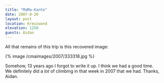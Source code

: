 ```yaml
---
title: "MaMa-Kante"
date: 2007-8-20
layout: post
location: Kreuzwand
elevation: 1250
guests: Aidan
---
```


All that remains of this trip is this recovered image:

{% image /cmaimages/2007/333318.jpg %}

Somehow, 13 years ago I forgot to write it up. I think we had a good time.
We definitely did a *lot* of climbing in that week in 2007 that we had.
Thanks, Aidan.

